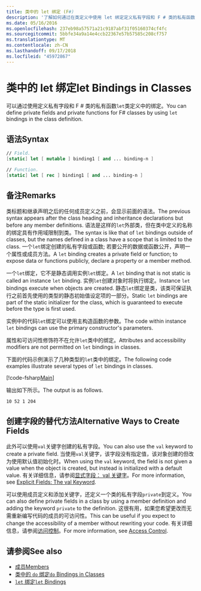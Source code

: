 ```yaml
---
title: 类中的 let 绑定 (F#)
description: '了解如何通过在类定义中使用 let 绑定定义私有字段和 F # 类的私有函数。'
ms.date: 05/16/2016
ms.openlocfilehash: 237eb98a57571a21c9187abf31f05160374cf4fc
ms.sourcegitcommit: 5bbfe34a9a14e4ccb22367e57b57585c208cf757
ms.translationtype: MT
ms.contentlocale: zh-CN
ms.lasthandoff: 09/17/2018
ms.locfileid: "45972867"
---
```

# <a name="let-bindings-in-classes"></a><span data-ttu-id="b5d72-103">类中的 let 绑定</span><span class="sxs-lookup"><span data-stu-id="b5d72-103">let Bindings in Classes</span></span>

<span data-ttu-id="b5d72-104">可以通过使用定义私有字段和 F # 类的私有函数`let`类定义中的绑定。</span><span class="sxs-lookup"><span data-stu-id="b5d72-104">You can define private fields and private functions for F# classes by using `let` bindings in the class definition.</span></span>

## <a name="syntax"></a><span data-ttu-id="b5d72-105">语法</span><span class="sxs-lookup"><span data-stu-id="b5d72-105">Syntax</span></span>

```fsharp
// Field.
[static] let [ mutable ] binding1 [ and ... binding-n ]

// Function.
[static] let [ rec ] binding1 [ and ... binding-n ]
```

## <a name="remarks"></a><span data-ttu-id="b5d72-106">备注</span><span class="sxs-lookup"><span data-stu-id="b5d72-106">Remarks</span></span>

<span data-ttu-id="b5d72-107">类标题和继承声明之后的任何成员定义之前，会显示前面的语法。</span><span class="sxs-lookup"><span data-stu-id="b5d72-107">The previous syntax appears after the class heading and inheritance declarations but before any member definitions.</span></span> <span data-ttu-id="b5d72-108">语法是这样的`let`外部类，但在类中定义的名称的绑定具有作用域限制到类。</span><span class="sxs-lookup"><span data-stu-id="b5d72-108">The syntax is like that of `let` bindings outside of classes, but the names defined in a class have a scope that is limited to the class.</span></span> <span data-ttu-id="b5d72-109">一个`let`绑定创建的私有字段或函数; 若要公开的数据或函数公开，声明一个属性或成员方法。</span><span class="sxs-lookup"><span data-stu-id="b5d72-109">A `let` binding creates a private field or function; to expose data or functions publicly, declare a property or a member method.</span></span>

<span data-ttu-id="b5d72-110">一个`let`绑定，它不是静态调用实例`let`绑定。</span><span class="sxs-lookup"><span data-stu-id="b5d72-110">A `let` binding that is not static is called an instance `let` binding.</span></span> <span data-ttu-id="b5d72-111">实例`let`创建对象时将执行绑定。</span><span class="sxs-lookup"><span data-stu-id="b5d72-111">Instance `let` bindings execute when objects are created.</span></span> <span data-ttu-id="b5d72-112">静态`let`绑定是类，该类可保证执行之前首先使用的类型的静态初始值设定项的一部分。</span><span class="sxs-lookup"><span data-stu-id="b5d72-112">Static `let` bindings are part of the static initializer for the class, which is guaranteed to execute before the type is first used.</span></span>

<span data-ttu-id="b5d72-113">实例中的代码`let`绑定可以使用主构造函数的参数。</span><span class="sxs-lookup"><span data-stu-id="b5d72-113">The code within instance `let` bindings can use the primary constructor's parameters.</span></span>

<span data-ttu-id="b5d72-114">属性和可访问性修饰符不在允许`let`类中的绑定。</span><span class="sxs-lookup"><span data-stu-id="b5d72-114">Attributes and accessibility modifiers are not permitted on `let` bindings in classes.</span></span>

<span data-ttu-id="b5d72-115">下面的代码示例演示了几种类型的`let`类中的绑定。</span><span class="sxs-lookup"><span data-stu-id="b5d72-115">The following code examples illustrate several types of `let` bindings in classes.</span></span>

[!code-fsharp[Main](../../../../samples/snippets/fsharp/lang-ref-1/snippet3001.fs)]

<span data-ttu-id="b5d72-116">输出如下所示。</span><span class="sxs-lookup"><span data-stu-id="b5d72-116">The output is as follows.</span></span>

```
10 52 1 204
```

## <a name="alternative-ways-to-create-fields"></a><span data-ttu-id="b5d72-117">创建字段的替代方法</span><span class="sxs-lookup"><span data-stu-id="b5d72-117">Alternative Ways to Create Fields</span></span>

<span data-ttu-id="b5d72-118">此外可以使用`val`关键字创建的私有字段。</span><span class="sxs-lookup"><span data-stu-id="b5d72-118">You can also use the `val` keyword to create a private field.</span></span> <span data-ttu-id="b5d72-119">当使用`val`关键字，该字段没有指定值，该对象创建的但改为使用默认值初始化时。</span><span class="sxs-lookup"><span data-stu-id="b5d72-119">When using the `val` keyword, the field is not given a value when the object is created, but instead is initialized with a default value.</span></span> <span data-ttu-id="b5d72-120">有关详细信息，请参阅[显式字段： val 关键字](explicit-fields-the-val-keyword.md)。</span><span class="sxs-lookup"><span data-stu-id="b5d72-120">For more information, see [Explicit Fields: The val Keyword](explicit-fields-the-val-keyword.md).</span></span>

<span data-ttu-id="b5d72-121">可以使用成员定义和添加关键字，还定义一个类的私有字段`private`到定义。</span><span class="sxs-lookup"><span data-stu-id="b5d72-121">You can also define private fields in a class by using a member definition and adding the keyword `private` to the definition.</span></span> <span data-ttu-id="b5d72-122">这很有用，如果您希望更改而无需重新编写代码的成员的可访问性。</span><span class="sxs-lookup"><span data-stu-id="b5d72-122">This can be useful if you expect to change the accessibility of a member without rewriting your code.</span></span> <span data-ttu-id="b5d72-123">有关详细信息，请参阅[访问控制](../access-control.md)。</span><span class="sxs-lookup"><span data-stu-id="b5d72-123">For more information, see [Access Control](../access-control.md).</span></span>

## <a name="see-also"></a><span data-ttu-id="b5d72-124">请参阅</span><span class="sxs-lookup"><span data-stu-id="b5d72-124">See also</span></span>

- [<span data-ttu-id="b5d72-125">成员</span><span class="sxs-lookup"><span data-stu-id="b5d72-125">Members</span></span>](index.md)
- [<span data-ttu-id="b5d72-126">类中的 `do` 绑定</span><span class="sxs-lookup"><span data-stu-id="b5d72-126">`do` Bindings in Classes</span></span>](do-bindings-in-classes.md)
- [<span data-ttu-id="b5d72-127">`let` 绑定</span><span class="sxs-lookup"><span data-stu-id="b5d72-127">`let` Bindings</span></span>](../functions/let-bindings.md)
